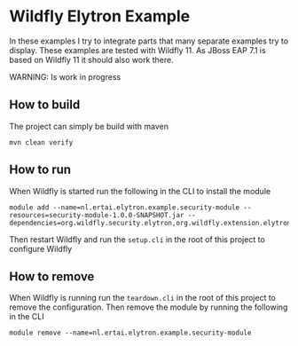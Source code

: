 # Wildfly Elytron Example

In these examples I try to integrate parts that many separate examples try to display. 
These examples are tested with Wildfly 11. As JBoss EAP 7.1 is based on Wildfly 11 it should also work there.

WARNING: Is work in progress

## How to build ##

The project can simply be build with maven
```
mvn clean verify
```

## How to run ##

When Wildfly is started run the following in the CLI to install the module
```
module add --name=nl.ertai.elytron.example.security-module --resources=security-module-1.0.0-SNAPSHOT.jar --dependencies=org.wildfly.security.elytron,org.wildfly.extension.elytron
```
Then restart Wildfly and run the `setup.cli` in the root of this project to configure Wildfly

## How to remove ##

When Wildfly is running run the `teardown.cli` in the root of this project to remove the configuration.
Then remove the module by running the following in the CLI
```
module remove --name=nl.ertai.elytron.example.security-module
```
